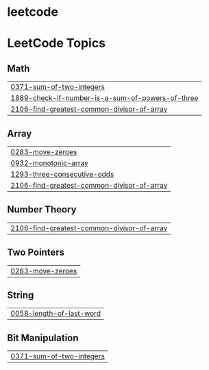 # leetcode
<!---LeetCode Topics Start-->
# LeetCode Topics
## Math
|  |
| ------- |
| [0371-sum-of-two-integers](https://github.com/brundhadevi534/leetcode/tree/master/0371-sum-of-two-integers) |
| [1889-check-if-number-is-a-sum-of-powers-of-three](https://github.com/brundhadevi534/leetcode/tree/master/1889-check-if-number-is-a-sum-of-powers-of-three) |
| [2106-find-greatest-common-divisor-of-array](https://github.com/brundhadevi534/leetcode/tree/master/2106-find-greatest-common-divisor-of-array) |
## Array
|  |
| ------- |
| [0283-move-zeroes](https://github.com/brundhadevi534/leetcode/tree/master/0283-move-zeroes) |
| [0932-monotonic-array](https://github.com/brundhadevi534/leetcode/tree/master/0932-monotonic-array) |
| [1293-three-consecutive-odds](https://github.com/brundhadevi534/leetcode/tree/master/1293-three-consecutive-odds) |
| [2106-find-greatest-common-divisor-of-array](https://github.com/brundhadevi534/leetcode/tree/master/2106-find-greatest-common-divisor-of-array) |
## Number Theory
|  |
| ------- |
| [2106-find-greatest-common-divisor-of-array](https://github.com/brundhadevi534/leetcode/tree/master/2106-find-greatest-common-divisor-of-array) |
## Two Pointers
|  |
| ------- |
| [0283-move-zeroes](https://github.com/brundhadevi534/leetcode/tree/master/0283-move-zeroes) |
## String
|  |
| ------- |
| [0058-length-of-last-word](https://github.com/brundhadevi534/leetcode/tree/master/0058-length-of-last-word) |
## Bit Manipulation
|  |
| ------- |
| [0371-sum-of-two-integers](https://github.com/brundhadevi534/leetcode/tree/master/0371-sum-of-two-integers) |
<!---LeetCode Topics End-->